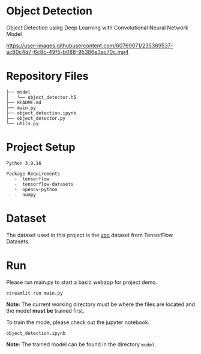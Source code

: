 # Object Detection

Object Detection using Deep Learning with Convolutional Neural Network Model

https://user-images.githubusercontent.com/60769071/235369537-ac80c4d7-6c8c-49f5-b088-95386e3ac70c.mp4

# Repository Files
```
├── model
│   └── object_detector.h5
├── README.md
├── main.py
├── object_detection.ipynb
├── object_detector.py
└── utils.py
```

# Project Setup
```
Python 3.9.16 
   
Package Requirements
   -  tensorflow
   -  tensorflow-datasets
   -  opencv-python
   -  numpy
```

# Dataset
The dataset used in this project is the <a href = "https://www.tensorflow.org/datasets/catalog/voc">voc</a> dataset from TensorFlow Datasets.

# Run
Please run main.py to start a basic webapp for project demo.
```
streamlit run main.py
```
<b> Note: </b> The current working directory must be where the files are located and the model <b>must be</b> trained first.

To train the mode, please check out the jupyter notebook.
```
object_detection.ipynb
```
<b> Note: </b> The trained model can be found in the directory `model`.

